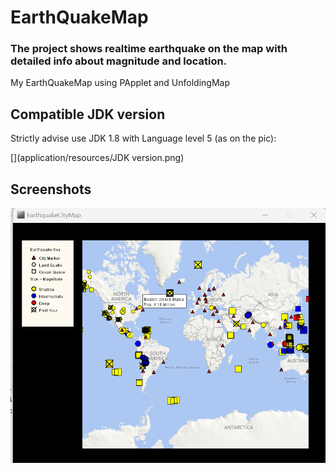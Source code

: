 # EarthQuakeMap

### The project shows realtime earthquake on the map with detailed info about magnitude and location.

My EarthQuakeMap using PApplet and UnfoldingMap

## Compatible JDK version
Strictly advise use JDK 1.8 with Language level 5 (as on the pic):

[](application/resources/JDK version.png)
## Screenshots

![App Screenshot](application/resources/EarthquakeMapScreenshot.png)


